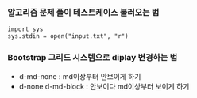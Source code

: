### 알고리즘 문제 풀이 테스트케이스 불러오는 법
```
import sys 
sys.stdin = open("input.txt", "r")
```

### Bootstrap 그리드 시스템으로 diplay 변경하는 법
- d-md-none : md이상부터 안보이게 하기
- d-none d-md-block : 안보이다 md이상부터 보이게 하기
